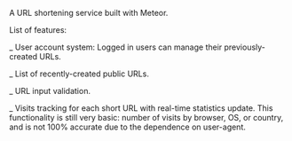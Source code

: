 A URL shortening service built with Meteor.

List of features:

_ User account system: Logged in users can manage their previously-created URLs.

_ List of recently-created public URLs.

_ URL input validation.

_ Visits tracking for each short URL with real-time statistics update. This functionality is still very basic: number of visits by browser, OS, or country, and is not 100% accurate due to the dependence on user-agent.